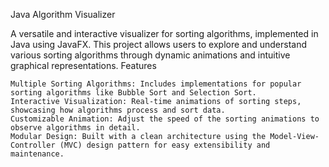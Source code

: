 Java Algorithm Visualizer

A versatile and interactive visualizer for sorting algorithms, implemented in Java using JavaFX. This project allows users to explore and understand various sorting algorithms through dynamic animations and intuitive graphical representations.
Features

    Multiple Sorting Algorithms: Includes implementations for popular sorting algorithms like Bubble Sort and Selection Sort.
    Interactive Visualization: Real-time animations of sorting steps, showcasing how algorithms process and sort data.
    Customizable Animation: Adjust the speed of the sorting animations to observe algorithms in detail.
    Modular Design: Built with a clean architecture using the Model-View-Controller (MVC) design pattern for easy extensibility and maintenance.
